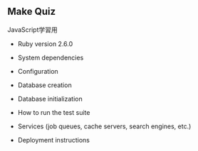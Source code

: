 ## Make Quiz
JavaScript学習用

* Ruby version 2.6.0

* System dependencies

* Configuration

* Database creation

* Database initialization

* How to run the test suite

* Services (job queues, cache servers, search engines, etc.)

* Deployment instructions

